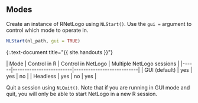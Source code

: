 ---
---

## Modes

Create an instance of RNetLogo using `NLStart()`. Use the `gui =` argument to control which mode to operate in. 



~~~r
NLStart(nl_path, gui = TRUE)
~~~
{:.text-document title="{{ site.handouts }}"}

| Mode | Control in R | Control in NetLogo | Multiple NetLogo sessions |
|------|-------------------------|---------------------------|
| GUI (default) | yes | yes | no |
| Headless | yes | no | yes |


Quit a session using `NLQuit()`. Note that if you are running in GUI mode and quit, you will only be able to start NetLogo in a new R session.
